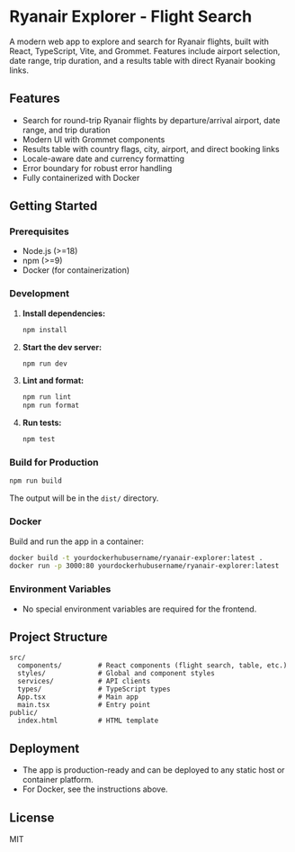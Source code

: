 # Ryanair Explorer - Flight Search

A modern web app to explore and search for Ryanair flights, built with React, TypeScript, Vite, and Grommet. Features include airport selection, date range, trip duration, and a results table with direct Ryanair booking links.

## Features
- Search for round-trip Ryanair flights by departure/arrival airport, date range, and trip duration
- Modern UI with Grommet components
- Results table with country flags, city, airport, and direct booking links
- Locale-aware date and currency formatting
- Error boundary for robust error handling
- Fully containerized with Docker

## Getting Started

### Prerequisites
- Node.js (>=18)
- npm (>=9)
- Docker (for containerization)

### Development
1. **Install dependencies:**
   ```bash
   npm install
   ```
2. **Start the dev server:**
   ```bash
   npm run dev
   ```
3. **Lint and format:**
   ```bash
   npm run lint
   npm run format
   ```
4. **Run tests:**
   ```bash
   npm test
   ```

### Build for Production
```bash
npm run build
```
The output will be in the `dist/` directory.

### Docker
Build and run the app in a container:
```bash
docker build -t yourdockerhubusername/ryanair-explorer:latest .
docker run -p 3000:80 yourdockerhubusername/ryanair-explorer:latest
```

### Environment Variables
- No special environment variables are required for the frontend.

## Project Structure
```
src/
  components/         # React components (flight search, table, etc.)
  styles/             # Global and component styles
  services/           # API clients
  types/              # TypeScript types
  App.tsx             # Main app
  main.tsx            # Entry point
public/
  index.html          # HTML template
```

## Deployment
- The app is production-ready and can be deployed to any static host or container platform.
- For Docker, see the instructions above.

## License
MIT 